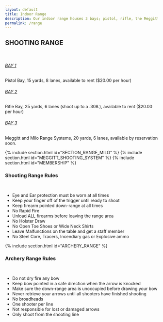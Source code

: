 ```yaml
---
layout: default
title: Indoor Range
description: Our indoor range houses 3 bays; pistol, rifle, the Meggitt and Milo Range Systems Bay, for a total of 20 lanes. Please click the "Sign Our Waiver" button below to sign the waiver prior to your visit.
permalink: /range
---
```

<section>
    <div class="container">
        <h2 class="section-title text-center mb-0">SHOOTING RANGE</h2>
        <div class="spacer spacer-line border-primary">&nbsp;</div>
        <div class="row">
            <div class="col-md-4">
                <div class="promo-box text-center inner-space">
                    <h6 class="box-title"><a href="#x" class="promo-link">BAY 1</a></h6>
                    <p class="box-description">
                    Pistol Bay, 15 yards, 8 lanes, available to rent ($20.00 per hour)
                    </p>
                    <!-- <a href="#x" class="btn btn-primary">RESERVE NOW!</a> -->
                </div><!-- / icon-block -->
            </div><!-- / column -->
            <div class="col-md-4">
                <div class="promo-box text-center inner-space">
                    <h6 class="box-title"><a href="#x" class="promo-link">BAY 2</a></h6>
                    <p class="box-description">
                    Rifle Bay, 25 yards, 6 lanes (shoot up to a .308.), available to rent ($20.00 per hour)
                    </p>
                    <!-- <a href="#x" class="btn btn-primary">RESERVE NOW!</a> -->
                </div><!-- / icon-block -->
            </div><!-- / column -->
            <div class="col-md-4">
                <div class="promo-box text-center inner-space">
                    <h6 class="box-title"><a href="#x" class="promo-link">BAY 3</a></h6>
                    <p class="box-description">
                    Meggitt and Milo Range Systems, 20 yards, 6 lanes, available by reservation soon.
                    </p>
                    <!-- <a href="#x" class="btn btn-primary">RESERVE NOW!</a> -->
                </div><!-- / icon-block -->
            </div><!-- / column -->
        </div>
    </div><!-- / container -->
</section>

{% include section.html id="SECTION_RANGE_MILO" %}
{% include section.html id="MEGGITT_SHOOTING_SYSTEM" %}
{% include section.html id="MEMBERSHIP" %}


<section>
    <div class="container">
        <h3 class="section-title text-center mb-0">Shooting Range Rules</h3>
        <div class="spacer spacer-line border-primary">&nbsp;</div>
        <ul class="text-center">
            <li>Eye and Ear protection must be worn at all times</li>
            <li>Keep your finger off of the trigger until ready to shoot</li>
            <li>Keep firearm pointed down-range at all times</li>
            <li>No Rapid Fire</li>
            <li>Unload ALL firearms before leaving the range area</li>
            <li>No Holster Draw</li>
            <li>No Open Toe Shoes or Wide Neck Shirts</li>
            <li>Leave Malfunctions on the table and get a staff member</li>
            <li>No Steel Core, Tracers, Incendiary gas or Explosive ammo</li>
        </ul>
    </div>
</section>

{% include section.html id="ARCHERY_RANGE" %}


<section>
    <div class="container">
        <h3 class="section-title text-center mb-0">Archery Range Rules</h3>
        <div class="spacer spacer-line border-primary">&nbsp;</div>
        <ul class="text-center">
            <li>Do not dry fire any bow</li>
            <li>Keep bow pointed in a safe direction when the arrow is knocked</li>
            <li>Make sure the down-range area is unoccupied before drawing your bow</li>
            <li>Never retrieve your arrows until all shooters have finished shooting</li>
            <li>No broadheads</li>
            <li>One shooter per line</li>
            <li>Not responsible for lost or damaged arrows</li>
            <li>Only shoot from the shooting line</li>
        </ul>
    </div>
</section>